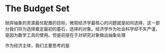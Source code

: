# The Budget Set

抛弃抽象的资源最优配置的目标，微观经济学最核心的问题就是如何选择，这一部分我们将为选择奠定最初的基石，选择的对象。经济学作为社会科学却不失严谨，是因为数学工具的使用。但是前提在于对研究对象做出抽象处理

作为经济主体，我们主要思考的是